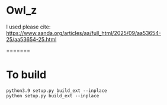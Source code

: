 # Owl_z
I used please cite: https://www.aanda.org/articles/aa/full_html/2025/09/aa53654-25/aa53654-25.html


=======
# To build
```
python3.9 setup.py build_ext --inplace
python setup.py build_ext --inplace
```
